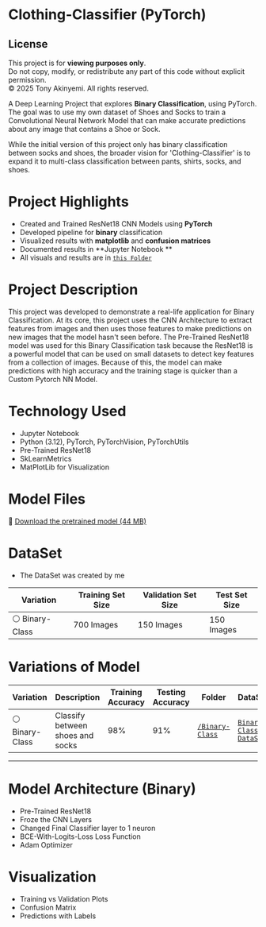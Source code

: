 # Clothing-Classifier (PyTorch)

## License
This project is for **viewing purposes only**.  
Do not copy, modify, or redistribute any part of this code without explicit permission.  
© 2025 Tony Akinyemi. All rights reserved.

A Deep Learning Project that explores **Binary Classification**, using PyTorch. The goal was to use my own dataset of Shoes and Socks to train a Convolutional Neural Network Model that can make accurate predictions about any image that contains a Shoe or Sock. 

While the initial version of this project only has binary classification between socks and shoes, the broader vision for 'Clothing-Classifier' is to expand it to multi-class classification between pants, shirts, socks, and shoes.

# Project Highlights
- Created and Trained ResNet18 CNN Models using **PyTorch**
- Developed pipeline for **binary** classification
- Visualized results with **matplotlib** and **confusion matrices**
- Documented results in **Jupyter Notebook **
- All visuals and results are in  [`this Folder`](Socks-vs-Shoes-Classifier)
  
# Project Description
This project was developed to demonstrate a real-life application for Binary Classification. At its core, this project uses the CNN Architecture to extract features from images and then uses those features to make predictions on new images that the model hasn't seen before. The Pre-Trained ResNet18 model was used for this Binary Classification task because the ResNet18 is a powerful model that can be used on small datasets to detect key features from a collection of images. Because of this, the model can make predictions with high accuracy and the training stage is quicker than a Custom Pytorch NN Model.

# Technology Used
- Jupyter Notebook
- Python (3.12), PyTorch, PyTorchVision, PyTorchUtils
- Pre-Trained ResNet18
- SkLearnMetrics
- MatPlotLib for Visualization

# Model Files
🔗 [Download the pretrained model (44 MB)](https://drive.google.com/file/d/126_yqL9Ihc0xheJ7NPoVQx4rIppS64cU/view?usp=sharing)

# DataSet
- The DataSet was created by me

| Variation     | Training Set Size                             | Validation Set Size | Test Set Size |
|---------------|-----------------------------------------|----------|--------|
| ⚪️ Binary-Class  | 700 Images           | 150 Images | 150  Images  | 

# Variations of Model

| Variation     | Description                             | Training Accuracy | Testing Accuracy | Folder | DataSet |
|---------------|-----------------------------------------|----------|--------|--------|--------|
| ⚪️ Binary-Class  | Classify between shoes and socks                 | 98% | 91%    | [`/Binary-Class`](Socks-vs-Shoes-Classifier) |[`Binary-Class-DataSet`](https://drive.google.com/file/d/1grDEHJwWNAAbU6TtLRKW3iQS_F0DfBns/view?usp=sharing) |


---

# Model Architecture (Binary)
- Pre-Trained ResNet18
- Froze the CNN Layers
- Changed Final Classifier layer to 1 neuron
- BCE-With-Logits-Loss Loss Function
- Adam Optimizer

# Visualization
- Training vs Validation Plots
- Confusion Matrix
- Predictions with Labels
